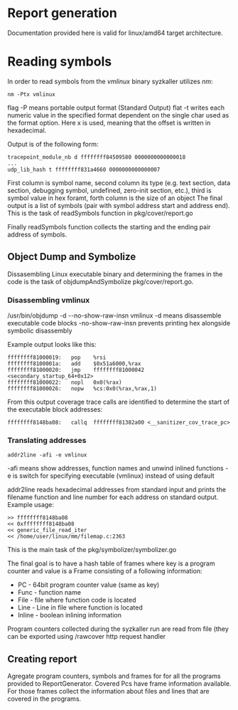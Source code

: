 # Report generation

Documentation provided here is valid for linux/amd64 target architecture.

# Reading symbols
In order to read symbols from the _vmlinux_ binary syzkaller utilizes _nm_:
```
nm -Ptx vmlinux
```
flag -P means portable output format (Standard Output)
flat -t writes each numeric value in the specified format
        dependent on the single char used as the format option.
        Here x is used, meaning that the offset is written in hexadecimal.

Output is of the following form:
```
tracepoint_module_nb d ffffffff84509580 0000000000000018
...
udp_lib_hash t ffffffff831a4660 0000000000000007
```

First column is symbol name, second column its type (e.g. text section,
data section, debugging symbol, undefined, zero-init section, etc.), third
is symbol value in hex foramt, forth column is the size of an object
The final output is a list of symbols (pair with symbol address start
and address end). This is the task of readSymbols function in 
pkg/cover/report.go

Finally readSymbols function collects the starting and the ending
pair address of symbols.

## Object Dump and Symbolize

Dissasembling Linux executable binary and determining the frames in the
code is the task of objdumpAndSymbolize pkg/cover/report.go.

### Disassembling vmlinux

/usr/bin/objdump -d --no-show-raw-insn vmlinux
-d  means disassemble executable code blocks
-no-show-raw-insn prevents printing hex alongside symbolic disassembly

Example output looks like this:
```
ffffffff81000019:	pop    %rsi
ffffffff8100001a:	add    $0x51a6000,%rax
ffffffff81000020:	jmp    ffffffff81000042 <secondary_startup_64+0x12>
ffffffff81000022:	nopl   0x0(%rax)
ffffffff81000026:	nopw   %cs:0x0(%rax,%rax,1)
```

From this output coverage trace calls are identified to determine the 
start of the executable block addresses:
```
ffffffff8148ba08:	callq  ffffffff81382a00 <__sanitizer_cov_trace_pc>
```

### Translating addresses
```
addr2line -afi -e vmlinux
```

-afi means show addresses, function names and unwind inlined functions
-e is switch for specifying executable (vmlinux) instead of using default

addr2line reads hexadecimal addresses from standard input and prints the filename
function and line number for each address on standard output. Example usage:
```
>> ffffffff8148ba08
<< 0xffffffff8148ba08
<< generic_file_read_iter
<< /home/user/linux/mm/filemap.c:2363
```

This is the main task of the pkg/symbolizer/symbolizer.go

The final goal is to have a hash table of frames where key is a program counter
and value is a Frame consisting of a following information:
- PC - 64bit program counter value (same as key)
- Func - function name
- File - file where function code is located
- Line - Line in file where function is located
- Inline - boolean inlining information

Program counters collected during the syzkaller run are read from file 
(they can be exported using /rawcover http request handler


## Creating report

Agregate program counters, symbols and frames for for all the programs provided to 
ReportGenerator. Covered Pcs have frame information available. For those frames
collect the information about files and lines that are covered in the programs.


